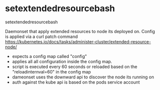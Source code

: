 # setextendedresourcebash
setextendedresourcebash


Daemonset that apply extended resources to node its deployed on. Config is applied via a curl patch command https://kubernetes.io/docs/tasks/administer-cluster/extended-resource-node/
 
 * expects a config map called "config"
 * applies all all configuration inside the config map. 
 * script is executed every 60 seconds or reloaded based on the "reloadinternval=60" in the config map 
 * dameonset uses the downward api to discover the node its running on
 * auth against the kube api is based on the pods service account 
 







